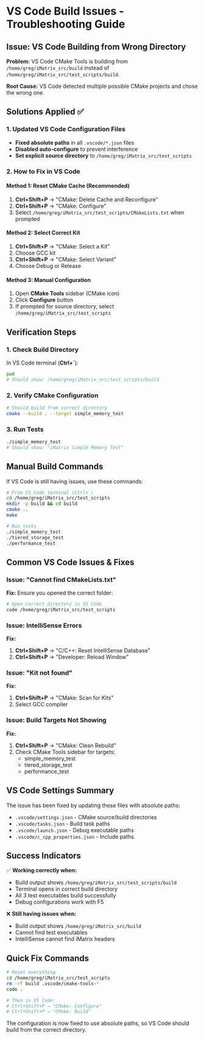 # VS Code Build Issues - Troubleshooting Guide

## Issue: VS Code Building from Wrong Directory

**Problem:** VS Code CMake Tools is building from `/home/greg/iMatrix_src/build` instead of `/home/greg/iMatrix_src/test_scripts/build`.

**Root Cause:** VS Code detected multiple possible CMake projects and chose the wrong one.

## Solutions Applied ✅

### 1. Updated VS Code Configuration Files
- **Fixed absolute paths** in all `.vscode/*.json` files
- **Disabled auto-configure** to prevent interference
- **Set explicit source directory** to `/home/greg/iMatrix_src/test_scripts`

### 2. How to Fix in VS Code

#### Method 1: Reset CMake Cache (Recommended)
1. **Ctrl+Shift+P** → "CMake: Delete Cache and Reconfigure"
2. **Ctrl+Shift+P** → "CMake: Configure"
3. Select `/home/greg/iMatrix_src/test_scripts/CMakeLists.txt` when prompted

#### Method 2: Select Correct Kit
1. **Ctrl+Shift+P** → "CMake: Select a Kit"
2. Choose GCC kit
3. **Ctrl+Shift+P** → "CMake: Select Variant" 
4. Choose Debug or Release

#### Method 3: Manual Configuration
1. Open **CMake Tools** sidebar (CMake icon)
2. Click **Configure** button
3. If prompted for source directory, select `/home/greg/iMatrix_src/test_scripts`

## Verification Steps

### 1. Check Build Directory
In VS Code terminal (**Ctrl+`**):
```bash
pwd
# Should show: /home/greg/iMatrix_src/test_scripts/build
```

### 2. Verify CMake Configuration
```bash
# Should build from correct directory
cmake --build . --target simple_memory_test
```

### 3. Run Tests
```bash
./simple_memory_test
# Should show: "iMatrix Simple Memory Test"
```

## Manual Build Commands

If VS Code is still having issues, use these commands:

```bash
# From VS Code terminal (Ctrl+`)
cd /home/greg/iMatrix_src/test_scripts
mkdir -p build && cd build
cmake ..
make

# Run tests
./simple_memory_test
./tiered_storage_test  
./performance_test
```

## Common VS Code Issues & Fixes

### Issue: "Cannot find CMakeLists.txt"
**Fix:** Ensure you opened the correct folder:
```bash
# Open correct directory in VS Code
code /home/greg/iMatrix_src/test_scripts
```

### Issue: IntelliSense Errors
**Fix:** 
1. **Ctrl+Shift+P** → "C/C++: Reset IntelliSense Database"
2. **Ctrl+Shift+P** → "Developer: Reload Window"

### Issue: "Kit not found" 
**Fix:**
1. **Ctrl+Shift+P** → "CMake: Scan for Kits"
2. Select GCC compiler

### Issue: Build Targets Not Showing
**Fix:**
1. **Ctrl+Shift+P** → "CMake: Clean Rebuild"
2. Check CMake Tools sidebar for targets:
   - simple_memory_test
   - tiered_storage_test  
   - performance_test

## VS Code Settings Summary

The issue has been fixed by updating these files with absolute paths:

- `.vscode/settings.json` - CMake source/build directories
- `.vscode/tasks.json` - Build task paths
- `.vscode/launch.json` - Debug executable paths
- `.vscode/c_cpp_properties.json` - Include paths

## Success Indicators

✅ **Working correctly when:**
- Build output shows `/home/greg/iMatrix_src/test_scripts/build`
- Terminal opens in correct build directory
- All 3 test executables build successfully
- Debug configurations work with F5

❌ **Still having issues when:**
- Build output shows `/home/greg/iMatrix_src/build` 
- Cannot find test executables
- IntelliSense cannot find iMatrix headers

## Quick Fix Commands

```bash
# Reset everything
cd /home/greg/iMatrix_src/test_scripts
rm -rf build .vscode/cmake-tools-*
code .

# Then in VS Code:
# Ctrl+Shift+P → "CMake: Configure"
# Ctrl+Shift+P → "CMake: Build"
```

The configuration is now fixed to use absolute paths, so VS Code should build from the correct directory.